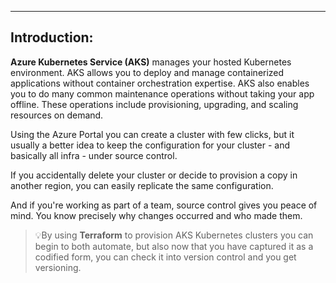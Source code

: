 -----

## Introduction: 

**Azure Kubernetes Service (AKS)** manages your hosted Kubernetes environment.
AKS allows you to deploy and manage containerized applications without container orchestration expertise. AKS also enables you to do many common maintenance operations without taking your app offline. These operations include provisioning, upgrading, and scaling resources on demand.

Using the Azure Portal you can create a cluster with few clicks, but it usually a better idea to keep the configuration for your cluster - and basically all infra - under source control.

If you accidentally delete your cluster or decide to provision a copy in another region, you can  easily replicate the same configuration.

And if you're working as part of a team, source control gives you peace of mind. You know precisely why changes occurred and who made them.

> 💡By using **Terraform** to provision AKS Kubernetes clusters you can begin to both automate, but also now that you have captured it as a codified form, you can check it into version control and you get versioning.
